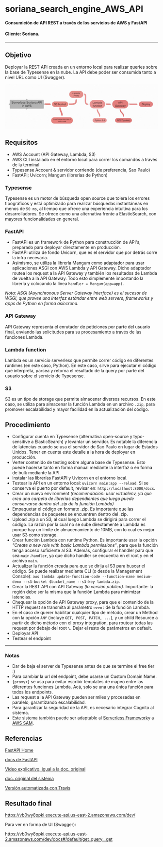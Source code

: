 # soriana_search_engine_AWS_API
#### Consumición de API REST a través de los servicios de AWS y FastAPI
#### Cliente: Soriana.
---
## Objetivo
Deployar la REST API creada en un entorno local para realizar queries sobre la base de Typesense en la nube. 
La API debe poder ser consumida tanto a nivel URL como UI (Swagger).

![Workflow](https://github.com/JuanMartinElorriaga/soriana_search_engine_AWS_API/blob/master/search_engine/references/serverless_soriana)

## Requisitos
- AWS Account (API Gateway, Lambda, S3)
- AWS CLI instalado en el entorno local para correr los comandos a través de la terminal
- Typesense Account & servidor corriendo (de preferencia, Sao Paulo)
- FastAPI; Uvicorn; Mangum (librerías de Python)

### Typesense
Typesense es un motor de búsqueda open source que tolera los errores tipográficos y está optimizado para realizar búsquedas instantáneas en menos de `50 ms`, al tiempo que ofrece una experiencia intuitiva para los desarrolladores. Se ofrece como una alternativa frente a ElasticSearch, con mayores funcionalidades en general.

### FastAPI
- FastAPI es un framework de Python para construcción de API's, preparado para deployar directamente en producción.
- FastAPI utiliza de fondo Uvicorn, que es el servidor que por detrás corre la infra necesaria.
- Asimismo, se utiliza la librería Mangum como adaptador para usar aplicaciones ASGI con AWS Lambda y API Gateway. Dicho adaptador routea los request a la API Gateway y también los resultados de Lambda de vuelta a la API Gateway. Todo esto simplemente importando la librería y colocando la línea `handler = Mangum(app=app)`.

_Nota: ASGI (Asynchronous Server Gateway Interface) es el sucesor de WSGI, que provee una interfaz estándar entre web servers, frameworks y apps de Python en forma asíncrona._


### API Gateway
API Gateway representa el enrutador de peticiones por parte del usuario final, enviando las solicitudes para su procesamiento a través de las funciones Lambda.

### Lambda function
Lambda es un servicio serverless que permite correr código en diferentes runtimes (en este caso, Python). En este caso, sirve para ejecutar el código que interpreta, parsea y retorna el resultado de la query por parte del usuario sobre el servicio de Typesense.

### S3
S3 es un tipo de storage que permite almacenar diversos recursos. En este caso, se utiliza para almacenar la función Lambda en un archivo `.zip`, para promover escalabilidad y mayor facilidad en la actualización del código.

## Procedimiento
- Configurar cuenta en Typesense (alternativa open-source y typo-sensitive a ElasticSearch) y levantar un servidor. Es notable la diferencia de latencias cuando se usa el servidor de Sao Paulo en lugar de Estados Unidos. Tener en cuenta este detalle a la hora de deployar en producción.
- Verter contenido de testing sobre alguna base de Typesense. Esto puede hacerse tanto en forma manual mediante la interfaz o en forma de bulk mediante la API.
- Instalar las librerías FastAPI y Uvicorn en el entorno local.
- Testear la API en un entorno local: `uvicorn main:app --reload`. Si se conserva el puerto por default, revisar en: `http://localhost:8000/docs`.
- Crear un nuevo environment _(recomendación: usar virtualenv, ya que crea una carpeta de librerías dependientes que luego puede conservarse dentro del .zip de la función Lambda)_
- Empaquetar el código en formato .zip. Es importante que las dependencias de paquetes se encuentren dentro del .zip.
- Upload .zip a un S3, al cual luego Lambda se dirigirá para correr el código. La razón por la cual no se sube directamente a Lambda es porque hay un límite de almacenamiento de 10MB, con lo cual es mejor usar S3 como storage.
- Crear función Lambda con runtime Python. Es importante usar la opción _"Create a new role with basic Lambda permissions"_, para que la función tenga acceso suficiente al S3. Además, configurar el handler para que sea `main.handler`, ya que dicho handler se encuentra en el root y en el archivo `main`.
- Actualizar la función creada para que se dirija al S3 para buscar el código. Se puede realizar mediante CLI (o desde la Management Console): `aws lambda update-function-code --function-name medium-demo --s3-bucket $bucket_name --s3-key lambda.zip`.
- Crear la REST API con API Gateway _(la versión pública)_. Importante: la región debe ser la misma que la función Lambda para minimizar latencias.
- Chequear la opción de API Gateway proxy, para que el contenido de la HTTP request se transmita al parámetro `event` de la función Lambda. 
- En el caso de querer habilitar cualquier tipo de método, crear un Method con la opción `ANY` (incluye `GET, POST, PATCH, ...`), y un child Resource a partir de dicho método con el proxy integration, para routear todas las request por debajo del root `\`. Dejar el resto de parámetros en default.
- Deployar API
- Testear el endpoint

---
### Notas 
- Dar de baja el server de Typesense antes de que se termine el free tier :)
- Para cambiar la url del endpoint, debe usarse un Custom Domain Name.
- `{proxy+}` se usa para evitar escribir templates de mapeo entre las diferentes funciones Lambda. Acá, solo se una una única función para todos los endpoints. 
- Las request a la API Gateway pueden ser miles y procesadas en paralelo, garantizando escalabilidad.
- Para garantizar la seguridad de la API, es necesario integrar Cognito al sistema.
- Este sistema también puede ser adaptable al [Serverless Framework](https://github.com/jordaneremieff/serverless-mangum-examples/tree/main/fastapi-example)y a [AWS SAM](https://docs.aws.amazon.com/serverless-application-model/latest/developerguide/what-is-sam.html).
## Referencias
[FastAPI Home](https://fastapi.tiangolo.com/)

[docs de FastAPI](https://github.com/tiangolo/fastapi)

[Video explicativo, igual a la doc. original](https://www.youtube.com/watch?v=6fE31084Uks)

[doc. original del sistema](https://towardsdatascience.com/fastapi-aws-robust-api-part-1-f67ae47390f9)

[Versión automatizada con Travis](https://iwpnd.pw/articles/2020-01/deploy-fastapi-to-aws-lambda)


## Resultado final
https://vb0wy8ppki.execute-api.us-east-2.amazonaws.com/dev/

Para ver en forma de UI (Swagger):

https://vb0wy8ppki.execute-api.us-east-2.amazonaws.com/dev/docs#/default/get_query__get
